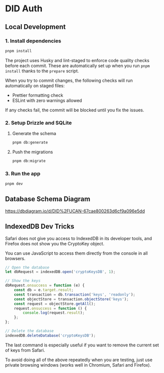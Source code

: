 # DID Auth

## Local Development

### 1. Install dependencies

```bash
pnpm install
```

The project uses Husky and lint-staged to enforce code quality checks before each commit. These are automatically set up when you run `pnpm install` thanks to the `prepare` script.

When you try to commit changes, the following checks will run automatically on staged files:

- Prettier formatting check
- ESLint with zero warnings allowed

If any checks fail, the commit will be blocked until you fix the issues.

### 2. Setup Drizzle and SQLite

1. Generate the schema

   ```bash
   pnpm db:generate
   ```

2. Push the migrations

   ```bash
   pnpm db:migrate
   ```

### 3. Run the app

```bash
pnpm dev
```

## Database Schema Diagram

<https://dbdiagram.io/d/DID%2FUCAN-67cae800263d6cf9a096e5dd>

## IndexedDB Dev Tricks

Safari does not give you access to IndexedDB in its developer tools, and Firefox does not show you the CryptoKey object.

You can use JavaScript to access them directly from the console in all browsers.

```javascript
// Open the database
let dbRequest = indexedDB.open('cryptoKeysDB', 1);

// Show the keys
dbRequest.onsuccess = function (e) {
	const db = e.target.result;
	const transaction = db.transaction('keys', 'readonly');
	const objectStore = transaction.objectStore('keys');
	const request = objectStore.getAll();
	request.onsuccess = function () {
		console.log(request.result);
	};
};

// Delete the database
indexedDB.deleteDatabase('cryptoKeysDB');
```

The last command is especially useful if you want to remove the current set of keys from Safari.

To avoid doing all of the above repeatedly when you are testing, just use private browsing windows (works well in Chromium, Safari and Firefox).


